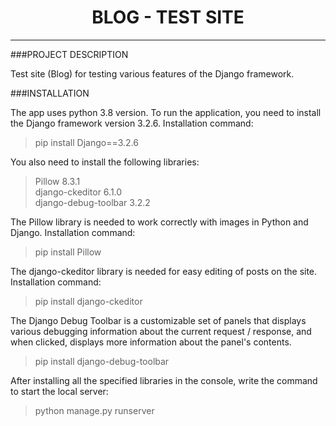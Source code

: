 <h1 align="center">BLOG - TEST SITE</h1>

***
###PROJECT DESCRIPTION

Test site (Blog) for testing various features of the Django framework.

###INSTALLATION

The app uses python 3.8 version. To run the application, you need to install the Django framework version 3.2.6. Installation command:

>pip install Django==3.2.6

You also need to install the following libraries:

>Pillow 8.3.1<br>
> django-ckeditor 6.1.0<br>
> django-debug-toolbar 3.2.2

The Pillow library is needed to work correctly with images in Python and Django. Installation command:

>pip install Pillow

The django-ckeditor library is needed for easy editing of posts on the site. Installation command:

>pip install django-ckeditor

The Django Debug Toolbar is a customizable set of panels that displays various debugging information about the current request / response, and when clicked, displays more information about the panel's contents.

>pip install django-debug-toolbar

After installing all the specified libraries in the console, write the command to start the local server:

>python manage.py runserver








